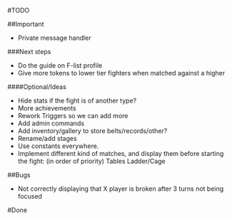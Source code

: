 #TODO

##Important
-   Private message handler

###Next steps
-   Do the guide on F-list profile
-   Give more tokens to lower tier fighters when matched against a higher

####Optional/Ideas
-   Hide stats if the fight is of another type?
-   More achievements
-   Rework Triggers so we can add more
-   Add admin commands
-   Add inventory/gallery to store belts/records/other?
-   Rename/add stages
-   Use constants everywhere.
-   Implement different kind of matches, and display them before starting the fight: (in order of priority)
    Tables
    Ladder/Cage

##Bugs
-   Not correctly displaying that X player is broken after 3 turns not being focused


#Done

